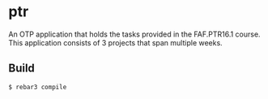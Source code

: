 ptr
=====

An OTP application that holds the tasks provided in the FAF.PTR16.1 course.
This application consists of 3 projects that span multiple weeks.

Build
-----

    $ rebar3 compile
